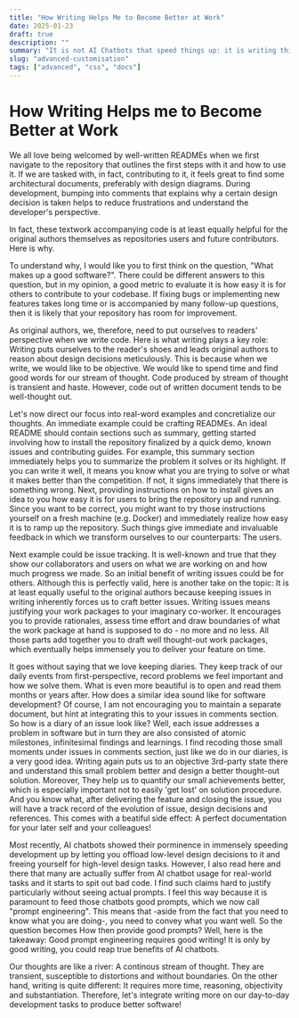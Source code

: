 ```yaml
---
title: "How Writing Helps Me to Become Better at Work"
date: 2025-01-23
draft: true
description: ""
summary: "It is not AI Chatbots that speed things up: it is writing things down first."
slug: "advanced-customisation"
tags: ["advanced", "css", "docs"]
---
```

# How Writing Helps me to Become Better at Work

 

We all love being welcomed by well-written READMEs when we first navigate to the repository that outlines the first steps with it and how to use it. If we are tasked with, in fact, contributing to it, it feels great to find some architectural documents, preferably with design diagrams. During development, bumping into comments that explains why a certain design decision is taken helps to reduce frustrations and understand the developer's perspective. 

In fact, these textwork accompanying code is at least equally helpful for the original authors themselves as repositories users and future contributors. Here is why.

To understand why, I would like you to first think on the question, "What makes up a good software?". There could be different answers to this question, but in my opinion, a good metric to evaluate it is how easy it is for others to contribute to your codebase. If fixing bugs or implementing new features takes long time or is accompanied by many follow-up questions, then it is likely that your repository has room for improvement. 

As original authors, we, therefore, need to put ourselves to readers' perspective when we write code. Here is what writing plays a key role: Writing puts ourselves to the reader's shoes and leads original authors to reason about design decisions meticulously. This is because when we write, we would like to be objective. We would like to spend time and find good words for our stream of thought. Code produced by stream of thought is transient and haste. However, code out of written document tends to be well-thought out. 

Let's now direct our focus into real-word examples and concretialize our thoughts. An immediate example could be crafting READMEs. An ideal README should contain sections such as summary, getting started involving how to install the repository finalized by a quick demo, known issues and contributing guides. For example, this summary section immediately helps you to summarize the problem it solves or its highlight. If you can write it well, it means you know what you are trying to solve or what it makes better than the competition. If not, it signs immediately that there is something wrong. Next, providing instructions on how to install gives an idea to you how easy it is for users to bring the repository up and running. Since you want to be correct, you might want to try those instructions yourself on a fresh machine (e.g. Docker) and immediately realize how easy it is to ramp up the repository. Such things give immediate and invaluable feedback in which we transform ourselves to our counterparts: The users. 

Next example could be issue tracking. It is well-known and true that they show our collaborators and users on what we are working on and how much progress we made. So an initial benefit of writing issues could be for others. Although this is perfectly valid, here is another take on the topic: It is at least equally useful to the original authors because keeping issues in writing inherently forces us to craft better issues. Writing issues means justifying your work packages to your imaginary co-worker. It encourages you to provide rationales, assess time effort and draw boundaries of what the work package at hand is supposed to do - no more and no less. All those parts add together you to draft well thought-out work packages, which eventually helps immensely you to deliver your feature on time. 

It goes without saying that we love keeping diaries. They keep track of our daily events from first-perspective, record problems we feel important and how we solve them. What is even more beautiful is to open and read them months or years after. How does a similar idea sound like for software development? Of course, I am not encouraging you to maintain a separate document, but hint at integrating this to your issues in comments section. So how is a diary of an issue look like? Well, each issue addresses a problem in software but in turn they are also consisted of atomic milestones, infinitesimal findings and learnings. I find recoding those small moments under issues in comments section, just like we do in our diaries, is a very good idea. Writing again puts us to an objective 3rd-party state there and understand this small problem better and design a better thought-out solution. Moreover, They help us to quantify our small achievements better, which is especially important not to easily 'get lost' on solution procedure. And you know what, after delivering the feature and closing the issue, you will have a track record of the evolution of issue, design decisions and references. This comes with a beatiful side effect: A perfect documentation for your later self and your colleagues!

Most recently, AI chatbots showed their porminence in immensely speeding development up by letting you offload low-level design decisions to it and freeing yourself for high-level design tasks. However, I also read here and there that many are actually suffer from AI chatbot usage for real-world tasks and it starts to spit out bad code. I find such claims hard to justify particularly without seeing actual prompts. I feel this way because it is paramount to feed those chatbots good prompts, which we now call "prompt engineering". This means that -aside from the fact that you need to know what you are doing-, you need to convey what you want well. So the question becomes How then provide good prompts? Well, here is the takeaway: Good prompt engineering requires good writing! It is only by good writing, you could reap true benefits of AI chatbots.

Our thoughts are like a river: A continous stream of thought. They are transient, susceptible to distortions and without boundaries. On the other hand, writing is quite different: It requires more time, reasoning, objectivity and substantiation. Therefore, let's integrate writing more on our day-to-day development tasks to produce better software!   

